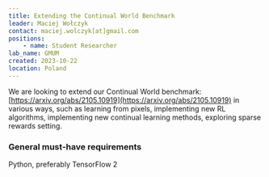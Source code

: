 ```yaml
---
title: Extending the Continual World Benchmark
leader: Maciej Wołczyk
contact: maciej.wolczyk[at]gmail.com
positions:
    - name: Student Researcher
lab_name: GMUM
created: 2023-10-22
location: Poland
---
```


We are looking to extend our Continual World benchmark: [https://arxiv.org/abs/2105.10919](https://arxiv.org/abs/2105.10919) in various ways, such as learning from pixels, implementing new RL algorithms, implementing new continual learning methods, exploring sparse rewards setting.

### General must-have requirements

Python, preferably TensorFlow 2
